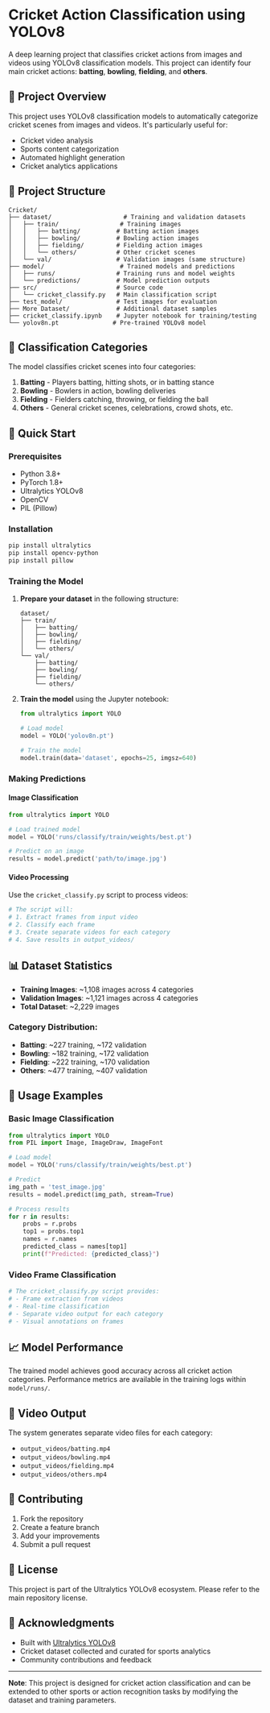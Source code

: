 # Cricket Action Classification using YOLOv8

A deep learning project that classifies cricket actions from images and videos using YOLOv8 classification models. This project can identify four main cricket actions: **batting**, **bowling**, **fielding**, and **others**.

## 🏏 Project Overview

This project uses YOLOv8 classification models to automatically categorize cricket scenes from images and videos. It's particularly useful for:
- Cricket video analysis
- Sports content categorization
- Automated highlight generation
- Cricket analytics applications

## 📁 Project Structure

```
Cricket/
├── dataset/                    # Training and validation datasets
│   ├── train/                 # Training images
│   │   ├── batting/          # Batting action images
│   │   ├── bowling/          # Bowling action images
│   │   ├── fielding/         # Fielding action images
│   │   └── others/           # Other cricket scenes
│   └── val/                  # Validation images (same structure)
├── model/                     # Trained models and predictions
│   ├── runs/                 # Training runs and model weights
│   └── predictions/          # Model prediction outputs
├── src/                      # Source code
│   └── cricket_classify.py   # Main classification script
├── test_model/               # Test images for evaluation
├── More Dataset/             # Additional dataset samples
├── cricket_classify.ipynb    # Jupyter notebook for training/testing
└── yolov8n.pt               # Pre-trained YOLOv8 model
```

## 🎯 Classification Categories

The model classifies cricket scenes into four categories:

1. **Batting** - Players batting, hitting shots, or in batting stance
2. **Bowling** - Bowlers in action, bowling deliveries
3. **Fielding** - Fielders catching, throwing, or fielding the ball
4. **Others** - General cricket scenes, celebrations, crowd shots, etc.

## 🚀 Quick Start

### Prerequisites

- Python 3.8+
- PyTorch 1.8+
- Ultralytics YOLOv8
- OpenCV
- PIL (Pillow)

### Installation

```bash
pip install ultralytics
pip install opencv-python
pip install pillow
```

### Training the Model

1. **Prepare your dataset** in the following structure:
   ```
   dataset/
   ├── train/
   │   ├── batting/
   │   ├── bowling/
   │   ├── fielding/
   │   └── others/
   └── val/
       ├── batting/
       ├── bowling/
       ├── fielding/
       └── others/
   ```

2. **Train the model** using the Jupyter notebook:
   ```python
   from ultralytics import YOLO
   
   # Load model
   model = YOLO('yolov8n.pt')
   
   # Train the model
   model.train(data='dataset', epochs=25, imgsz=640)
   ```

### Making Predictions

#### Image Classification
```python
from ultralytics import YOLO

# Load trained model
model = YOLO('runs/classify/train/weights/best.pt')

# Predict on an image
results = model.predict('path/to/image.jpg')
```

#### Video Processing
Use the `cricket_classify.py` script to process videos:

```python
# The script will:
# 1. Extract frames from input video
# 2. Classify each frame
# 3. Create separate videos for each category
# 4. Save results in output_videos/
```

## 📊 Dataset Statistics

- **Training Images**: ~1,108 images across 4 categories
- **Validation Images**: ~1,121 images across 4 categories
- **Total Dataset**: ~2,229 images

### Category Distribution:
- **Batting**: ~227 training, ~172 validation
- **Bowling**: ~182 training, ~172 validation  
- **Fielding**: ~222 training, ~170 validation
- **Others**: ~477 training, ~407 validation

## 🔧 Usage Examples

### Basic Image Classification
```python
from ultralytics import YOLO
from PIL import Image, ImageDraw, ImageFont

# Load model
model = YOLO('runs/classify/train/weights/best.pt')

# Predict
img_path = 'test_image.jpg'
results = model.predict(img_path, stream=True)

# Process results
for r in results:
    probs = r.probs
    top1 = probs.top1
    names = r.names
    predicted_class = names[top1]
    print(f"Predicted: {predicted_class}")
```

### Video Frame Classification
```python
# The cricket_classify.py script provides:
# - Frame extraction from videos
# - Real-time classification
# - Separate video output for each category
# - Visual annotations on frames
```

## 📈 Model Performance

The trained model achieves good accuracy across all cricket action categories. Performance metrics are available in the training logs within `model/runs/`.

## 🎥 Video Output

The system generates separate video files for each category:
- `output_videos/batting.mp4`
- `output_videos/bowling.mp4` 
- `output_videos/fielding.mp4`
- `output_videos/others.mp4`

## 🤝 Contributing

1. Fork the repository
2. Create a feature branch
3. Add your improvements
4. Submit a pull request

## 📝 License

This project is part of the Ultralytics YOLOv8 ecosystem. Please refer to the main repository license.

## 🙏 Acknowledgments

- Built with [Ultralytics YOLOv8](https://github.com/ultralytics/ultralytics)
- Cricket dataset collected and curated for sports analytics
- Community contributions and feedback

---

**Note**: This project is designed for cricket action classification and can be extended to other sports or action recognition tasks by modifying the dataset and training parameters. 